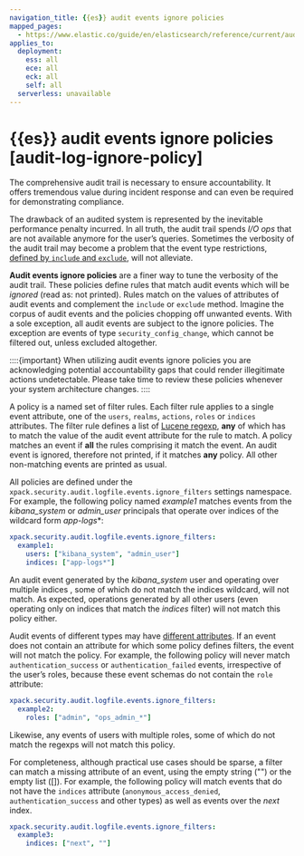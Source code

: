 ```yaml
---
navigation_title: {{es}} audit events ignore policies
mapped_pages:
  - https://www.elastic.co/guide/en/elasticsearch/reference/current/audit-log-ignore-policy.html
applies_to:
  deployment:
    ess: all
    ece: all
    eck: all
    self: all
  serverless: unavailable
---
```


# {{es}} audit events ignore policies [audit-log-ignore-policy]

The comprehensive audit trail is necessary to ensure accountability. It offers tremendous value during incident response and can even be required for demonstrating compliance.

The drawback of an audited system is represented by the inevitable performance penalty incurred. In all truth, the audit trail spends *I/O ops* that are not available anymore for the user’s queries. Sometimes the verbosity of the audit trail may become a problem that the event type restrictions, [defined by `include` and `exclude`](elasticsearch://reference/elasticsearch/configuration-reference/auding-settings.md#event-audit-settings), will not alleviate.

**Audit events ignore policies** are a finer way to tune the verbosity of the audit trail. These policies define rules that match audit events which will be *ignored* (read as: not printed). Rules match on the values of attributes of audit events and complement the `include` or `exclude` method. Imagine the corpus of audit events and the policies chopping off unwanted events. With a sole exception, all audit events are subject to the ignore policies. The exception are events of type `security_config_change`, which cannot be filtered out, unless excluded altogether.

::::{important}
When utilizing audit events ignore policies you are acknowledging potential accountability gaps that could render illegitimate actions undetectable. Please take time to review these policies whenever your system architecture changes.
::::

A policy is a named set of filter rules. Each filter rule applies to a single event attribute, one of the `users`, `realms`, `actions`, `roles` or `indices` attributes. The filter rule defines a list of [Lucene regexp](elasticsearch://reference/query-languages/query-dsl/regexp-syntax.md), **any** of which has to match the value of the audit event attribute for the rule to match. A policy matches an event if **all** the rules comprising it match the event. An audit event is ignored, therefore not printed, if it matches **any** policy. All other non-matching events are printed as usual.

All policies are defined under the `xpack.security.audit.logfile.events.ignore_filters` settings namespace. For example, the following policy named *example1* matches events from the *kibana_system* or *admin_user* principals that operate over indices of the wildcard form *app-logs**:

```yaml
xpack.security.audit.logfile.events.ignore_filters:
  example1:
    users: ["kibana_system", "admin_user"]
    indices: ["app-logs*"]
```

An audit event generated by the *kibana_system* user and operating over multiple indices , some of which do not match the indices wildcard, will not match. As expected, operations generated by all other users (even operating only on indices that match the *indices* filter) will not match this policy either.

Audit events of different types may have [different attributes](elasticsearch://reference/elasticsearch/elasticsearch-audit-events.md#audit-event-attributes). If an event does not contain an attribute for which some policy defines filters, the event will not match the policy. For example, the following policy will never match `authentication_success` or `authentication_failed` events, irrespective of the user’s roles, because these event schemas do not contain the `role` attribute:

```yaml
xpack.security.audit.logfile.events.ignore_filters:
  example2:
    roles: ["admin", "ops_admin_*"]
```

Likewise, any events of users with multiple roles, some of which do not match the regexps will not match this policy.

For completeness, although practical use cases should be sparse, a filter can match a missing attribute of an event, using the empty string ("") or the empty list ([]). For example, the following policy will match events that do not have the `indices` attribute (`anonymous_access_denied`, `authentication_success` and other types) as well as events over the *next* index.

```yaml
xpack.security.audit.logfile.events.ignore_filters:
  example3:
    indices: ["next", ""]
```

